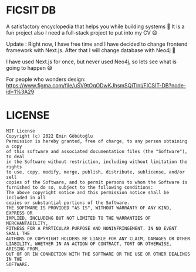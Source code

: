 
# FICSIT DB
A satisfactory encyclopedia that helps you while building systems 🚧 It is a fun project also I need a full-stack project to put into my CV 😄

Update : Right now, I have free time and I have decided to change frontend framework with Next.js. After that I will change database with Neo4j 🤔

I have used Next.js for once, but never used Neo4j, so lets see what is going to happen 😅

For people who wonders design: https://www.figma.com/file/uSV9tOqODwKJhsmSQiTlnl/FICSIT-DB?node-id=1%3A29

# LICENSE
```
MIT License
Copyright (c) 2022 Emin Göbütoğlu
Permission is hereby granted, free of charge, to any person obtaining a copy
of this software and associated documentation files (the "Software"), to deal
in the Software without restriction, including without limitation the rights
to use, copy, modify, merge, publish, distribute, sublicense, and/or sell
copies of the Software, and to permit persons to whom the Software is
furnished to do so, subject to the following conditions:
The above copyright notice and this permission notice shall be included in all
copies or substantial portions of the Software.
THE SOFTWARE IS PROVIDED "AS IS", WITHOUT WARRANTY OF ANY KIND, EXPRESS OR
IMPLIED, INCLUDING BUT NOT LIMITED TO THE WARRANTIES OF MERCHANTABILITY,
FITNESS FOR A PARTICULAR PURPOSE AND NONINFRINGEMENT. IN NO EVENT SHALL THE
AUTHORS OR COPYRIGHT HOLDERS BE LIABLE FOR ANY CLAIM, DAMAGES OR OTHER
LIABILITY, WHETHER IN AN ACTION OF CONTRACT, TORT OR OTHERWISE, ARISING FROM,
OUT OF OR IN CONNECTION WITH THE SOFTWARE OR THE USE OR OTHER DEALINGS IN THE
SOFTWARE.
```